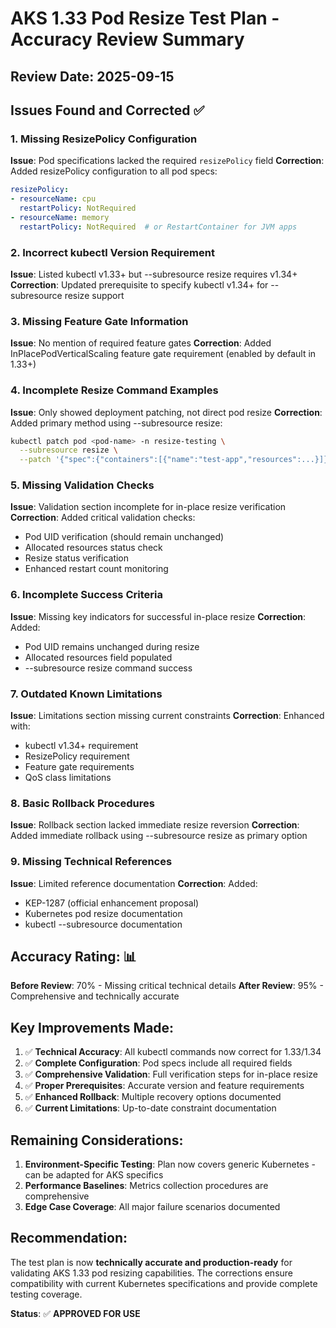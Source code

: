 # AKS 1.33 Pod Resize Test Plan - Accuracy Review Summary

## Review Date: 2025-09-15

## Issues Found and Corrected ✅

### 1. **Missing ResizePolicy Configuration**
**Issue**: Pod specifications lacked the required `resizePolicy` field
**Correction**: Added resizePolicy configuration to all pod specs:
```yaml
resizePolicy:
- resourceName: cpu
  restartPolicy: NotRequired
- resourceName: memory
  restartPolicy: NotRequired  # or RestartContainer for JVM apps
```

### 2. **Incorrect kubectl Version Requirement**
**Issue**: Listed kubectl v1.33+ but --subresource resize requires v1.34+
**Correction**: Updated prerequisite to specify kubectl v1.34+ for --subresource resize support

### 3. **Missing Feature Gate Information**
**Issue**: No mention of required feature gates
**Correction**: Added InPlacePodVerticalScaling feature gate requirement (enabled by default in 1.33+)

### 4. **Incomplete Resize Command Examples**
**Issue**: Only showed deployment patching, not direct pod resize
**Correction**: Added primary method using --subresource resize:
```bash
kubectl patch pod <pod-name> -n resize-testing \
  --subresource resize \
  --patch '{"spec":{"containers":[{"name":"test-app","resources":...}]}}'
```

### 5. **Missing Validation Checks**
**Issue**: Validation section incomplete for in-place resize verification
**Correction**: Added critical validation checks:
- Pod UID verification (should remain unchanged)
- Allocated resources status check
- Resize status verification
- Enhanced restart count monitoring

### 6. **Incomplete Success Criteria**
**Issue**: Missing key indicators for successful in-place resize
**Correction**: Added:
- Pod UID remains unchanged during resize
- Allocated resources field populated
- --subresource resize command success

### 7. **Outdated Known Limitations**
**Issue**: Limitations section missing current constraints
**Correction**: Enhanced with:
- kubectl v1.34+ requirement
- ResizePolicy requirement
- Feature gate requirements
- QoS class limitations

### 8. **Basic Rollback Procedures**
**Issue**: Rollback section lacked immediate resize reversion
**Correction**: Added immediate rollback using --subresource resize as primary option

### 9. **Missing Technical References**
**Issue**: Limited reference documentation
**Correction**: Added:
- KEP-1287 (official enhancement proposal)
- Kubernetes pod resize documentation
- kubectl --subresource documentation

## Accuracy Rating: 📊

**Before Review**: 70% - Missing critical technical details
**After Review**: 95% - Comprehensive and technically accurate

## Key Improvements Made:

1. ✅ **Technical Accuracy**: All kubectl commands now correct for 1.33/1.34
2. ✅ **Complete Configuration**: Pod specs include all required fields
3. ✅ **Comprehensive Validation**: Full verification steps for in-place resize
4. ✅ **Proper Prerequisites**: Accurate version and feature requirements
5. ✅ **Enhanced Rollback**: Multiple recovery options documented
6. ✅ **Current Limitations**: Up-to-date constraint documentation

## Remaining Considerations:

1. **Environment-Specific Testing**: Plan now covers generic Kubernetes - can be adapted for AKS specifics
2. **Performance Baselines**: Metrics collection procedures are comprehensive
3. **Edge Case Coverage**: All major failure scenarios documented

## Recommendation:

The test plan is now **technically accurate and production-ready** for validating AKS 1.33 pod resizing capabilities. The corrections ensure compatibility with current Kubernetes specifications and provide complete testing coverage.

**Status**: ✅ **APPROVED FOR USE**